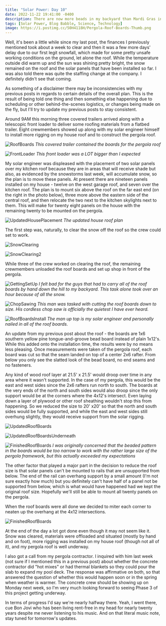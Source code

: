 ```yaml
---
title: "Solar Power: Day 10"
date: 2022-11-22 19:41:00 -0400
description: There are now more beads in my backyard than Mardi Gras in New Orleans...
tags: [Solar Power, Blog Babble, Science, Technology]
image: https://i.postimg.cc/50H4118H/Pergola-Roof-Boards-Thumb.png
---
```


Well, it's been a little while since my last post, the finances I previously mentioned took about a week to clear and then it was a few more days' delay due to our first legit snowfall, which made for some pretty unsafe working conditions on the ground, let alone the roof. While the temperature outside did warm up and the sun was shining pretty bright, the snow remained on the roof and the solar panels that have been installed so far. I was also told there was quite the staffing change at the company. I definitely didn't see that coming.

As something of a disclaimer there may be inconsistencies with my previous posts in regards to certain details of the overall plan.  This is the result of being told one thing and then something else happening due to scheduling or other behind-the-scenes logistics, or changes being made on the fly, but I'll try to update my previous posts to stay consistent.

Around 9AM this morning three covered trailers arrived along with a telescopic front loader to deliver some roofing materials from a flatbed trailer. Eight crewmembers showed up along with my solar engineer himself to install more rigging on my house roof and to construct the pergola roof.

![RoofBoards](https://i.postimg.cc/0yYqqnrq/IMG-20221122-091510.jpg)
*<i>This covered trailer contained the boards for the pergola roof</i>*

![FrontLoader](https://i.postimg.cc/SKmbQ9zY/IMG-20221122-091519.jpg)
*<i>This front loader was a LOT bigger than I expected</i>*

My solar engineer was displeased with the placement of two solar panels over my kitchen roof because they are in areas that will receive shade but also, as evidenced by the snowstorms last week, will accumulate snow, so the plan is to move these panels. At present there are nineteen panels installed on my house - twelve on the west garage roof, and seven over the kitchen roof. The plan is to mount six above the roof on the far east end (on the right in the photo below), three more above the eastern side of the central roof, and then relocate the two next to the kitchen skylights next to them. This will make for twenty eight panels on the house with the remaining twenty to be mounted on the pergola.

![UpdatedHousePlacement](https://i.postimg.cc/GmHqFmwg/SolarPanelsHouseUpdate.jpg)
*<i>The updated house roof plan</i>*

The first step was, naturally, to clear the snow off the roof so the crew could set to work.

![SnowClearing](https://i.postimg.cc/k5w325x1/IMG-20221122-100934.jpg)

![SnowClearing2](https://i.postimg.cc/sXXF7RmV/IMG-20221122-101030.jpg)

While three of the crew worked on clearing the roof, the remaining crewmembers unloaded the roof boards and set up shop in front of the pergola.

![GettingSetUp](https://i.postimg.cc/B6wrCw72/IMG-20221122-103607.jpg)
*<i>I felt bad for the guys that had to carry all of the roof boards by hand down the hill to my backyard. This task alone took over an hour because of all the snow.</i>*

![ChopSawing](https://i.postimg.cc/3N4PfCzV/IMG-20221122-115226.jpg)
*<i>This man was tasked with cutting the roof boards down to size. His cordless chop saw is officially the quietest I have ever heard.</i>*

![RoofBoardsInstall](https://i.postimg.cc/vTJCJxsB/IMG-20221122-115354.jpg)
*<i>The man up top is my solar engineer and personally nailed in all of the roof boards.</i>*

An update from my previous post about the roof - the boards are 1x6 southern yellow pine tongue-and-groove bead board instead of plain 1x12's. While this added onto the installation time, the results were by no means less pleasing. Once measurements were taken of the pergola roof, each board was cut so that the seam landed on top of a center 2x6 rafter. From below you only see the slatted look of the bead board, no end seams and no fasteners.

Any kind of wood roof layer at 21.5' x 21.5' would droop over time in any area where it wasn't supported. In the case of my pergola, this would be the east and west sides since the 2x6 rafters run north to south. The boards at the very ends of the north and south sides would also droop since the only support would be at the corners where the 4x12's intersect. Even laying down a layer of plywood or other roof sheathing wouldn't stop this from happening. So we reduced the size to 20' x20' so that the north and south sides would be fully supported, and while the east and west sides still overhung slightly, they would receive support from the solar rigging.

![UpdatedRoofBoards](https://i.postimg.cc/3RBXMsQD/SolarPergolaUpdatedRoofBoards.png)

![UpdatedRoofBoardsUnderneath](https://i.postimg.cc/tRB3BGzK/SolarPergolaUpdatedRoofBoardsUnderneath.png)

![FinishedRoofBoards](https://i.postimg.cc/2j1yfpYR/IMG-20221122-145659.jpg)
*<i>I was originally concerned that the beaded pattern in the boards would be too narrow to work with the rather large size of the pergola framework, but this actually exceeded my expectations</i>*

The other factor that played a major part in the decision to reduce the roof size is that solar panels can't be mounted to rails that are unsupported from below. The end of the rail can overhang support by a small amount (I'm not sure exactly how much) but you definitely can't have half of a panel not be supported from below, which is what would have happened had we kept the original roof size. Hopefully we'll still be able to mount all twenty panels on the pergola.

When the roof boards were all done we decided to miter each corner to neaten up the overhang at the 4x12 intersections.

![FinishedRoofBoards](https://i.postimg.cc/FFwRrPFf/IMG-20221122-160225.jpg)

At the end of the day a lot got done even though it may not seem like it. Snow was cleared, materials were offloaded and situated (mostly by hand and on foot), more rigging was installed on my house roof (though not all of it), and my pergola roof is well underway.

I also got a call from my pergola contractor.  I inquired with him last week (not sure if I mentioned this in a previous post) about whether the concrete contractor did "hot mixes" or had thermal blankets so they could pour the slab to expand my pool deck.  The response was affirmative on both, so that answered the question of whether this would happen soon or in the spring when weather is warmer.  The concrete crew should be showing up on Monday next week, so I'm very much looking forward to seeing Phase 3 of this project getting underway.

In terms of progress I'd say we're nearly halfway there. Yeah, I went there, cue Bon Jovi who has been living rent-free in my head for nearly twenty years despite me never listening to his music. And on that literal music note, stay tuned for tomorrow's updates.